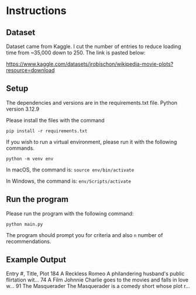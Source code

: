 # Instructions

## Dataset

Dataset came from Kaggle. I cut the number of entries to reduce loading time from ~35,000 down to 250. The link is pasted below:

https://www.kaggle.com/datasets/jrobischon/wikipedia-movie-plots?resource=download

## Setup

The dependencies and versions are in the requirements.txt file. Python version 3.12.9

Please install the files with the command 

```pip install -r requirements.txt```

If you wish to run a virtual environment, please run it with the following commands.

```python -m venv env```

In macOS, the command is: ```source env/bin/activate```

In Windows, the command is: ```env/Scripts/activate```

## Run the program

Please run the program with the following command:

```python main.py```

The program should prompt you for criteria and also `n` number of recommendations.

## Example Output

Entry #, Title, Plot
184  A Reckless Romeo  A philandering husband's public flirtation wit...
74     A Film Johnnie  Charlie goes to the movies and falls in love w...
91    The Masquerader  The Masquerader is a comedy short whose plot r...